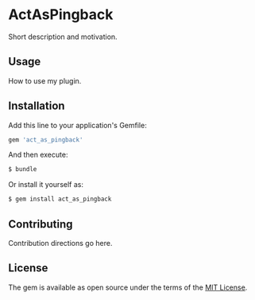 # ActAsPingback
Short description and motivation.

## Usage
How to use my plugin.

## Installation
Add this line to your application's Gemfile:

```ruby
gem 'act_as_pingback'
```

And then execute:
```bash
$ bundle
```

Or install it yourself as:
```bash
$ gem install act_as_pingback
```

## Contributing
Contribution directions go here.

## License
The gem is available as open source under the terms of the [MIT License](https://opensource.org/licenses/MIT).
